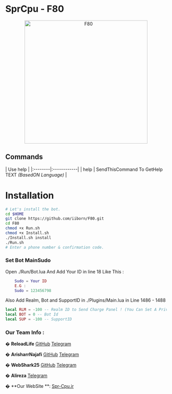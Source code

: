 # SprCpu - F80 
<p align="center"><img src="" width="384" alt="F80" title="F80">

## Commands

| Use help |
|:--------|:------------|
| help | SendThisCommand To GetHelp TEXT *(BasedON Language)* |

# Installation

```sh
# Let's install the bot.
cd $HOME
git clone https://github.com/iiborn/F80.git
cd F80
chmod +x Run.sh
chmod +x Install.sh
./Install.sh install
./Run.sh 
# Enter a phone number & confirmation code.
```


### Set Bot **MainSudo**

Open ./Run/Bot.lua And Add Your ID in line 18 Like This :
```lua
    Sudo = Your ID
    E.G :
    Sudo = 123456798
```
Also Add Realm, Bot and SupportID in ./Plugins/Main.lua in Line 1486 - 1488
```lua
local RLM = -100 -- Realm ID to Send Charge Panel ! (You Can Set A Private)
local BOT = 0 -- Bot Id
local SUP = -100 -- SupportID
```


### Our Team Info : 

  � **ReloadLife** [GitHub](github.com/Reload-Life) [Telegram](https://T.me/Reload_Life) 
  
  � **ArisharrNajafi** [GitHub](github.com/Arisharr) [Telegram](https://T.me/Arisharr) 
  
  � **WebShark25** [GitHub](github.com/WebShark025) [Telegram](https://T.me/WebShark25) 
  
  � **Alireza** [Telegram](https://T.me/DonRabbit)
  
  � **Our WebSite **: [Spr-Cpu.ir](http://Spr-Cpu.ir)
  
